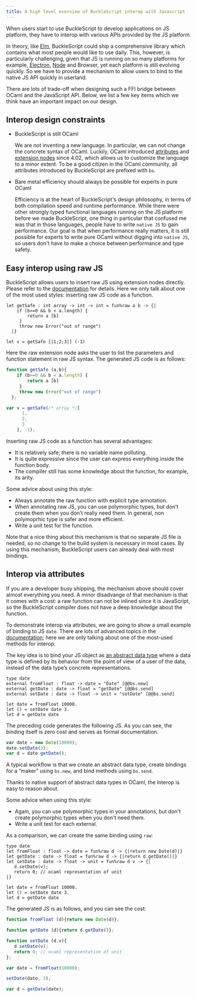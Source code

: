 ```yaml
---
title: A high level overview of BuckleScript interop with Javascript
---
```


When users start to use BuckleScript to develop applications on JS platform, they have to interop with various APIs provided by the JS platform. 

In theory, like [Elm](https://elm-lang.org/), BuckleScript could ship a comprehensive library which contains what most people would like to use daily.
This, however, is particularly challenging, given that 
JS is running on so many platforms for example, [Electron](https://electronjs.org/), [Node](https://nodejs.org/) and Browser, yet each platform is still evolving quickly. So we have to provide a mechanism to allow users to bind to the native JS API quickly in userland.

There are lots of trade-off when designing such a FFI bridge between OCaml and the JavaScript API. Below, we list a few key items which we think have an important impact on our design.

## Interop design constraints

- BuckleScript is still OCaml

    We are not inventing a new language. In particular, we can not change the concrete syntax of OCaml. Luckily, OCaml introduced [attributes](https://caml.inria.fr/pub/docs/manual-ocaml/extn.html#sec260) and [extension nodes](https://caml.inria.fr/pub/docs/manual-ocaml/extn.html#sec262) since 4.02, which allows us to customize the language to a minor extent. To be a good citizen in the OCaml community, all attributes introduced by BuckleScript are prefixed with `bs`.

- Bare metal efficiency should always be possible for experts in pure OCaml

    Efficiency is at the heart of BuckleScript's design philosophy, in terms of both compilation speed and runtime performance. While there were other strongly typed functional languages running on the JS platform before we made BuckleScript, one thing in particular that confused me was that in those languages, people have to write `native JS` to gain performance. Our goal is that when performance really matters, it is still possible for experts to write pure OCaml without digging into `native JS`, so users don't have to make a choice between performance and type safety.



## Easy interop using raw JS

BuckleScript allows users to insert raw JS using extension nodes directly. Please refer to the [documentation](https://bucklescript.github.io/docs/en/embed-raw-javascript) for details. Here we only talk about one of the most used styles: inserting raw JS code as a function.

```
let getSafe : int array -> int -> int = fun%raw a b -> {| 
	if (b>=0 && b < a.length) {
    	return a [b]
     }
     throw new Error("out of range")
  |} 

let v = getSafe [|1;2;3|] (-1)
```

Here the raw extension node asks the user to list the parameters and function statement in raw JS syntax. The generated JS code is as follows:

```js
function getSafe (a,b){ 
	if (b>=0 && b < a.length) {
    	return a [b]
     }
     throw new Error("out of range")
  };

var v = getSafe(/* array */[
      1,
      2,
      3
    ], -1);

```

Inserting raw JS code as a function has several advantages:

- It is relatively safe; there is no variable name polluting.
- It is quite expressive since the user can express everything inside the function body.
- The compiler still has some knowledge about the function, for example, its arity.

Some advice about using this style:
- Always annotate the raw function with explicit type annotation.
- When annotating raw JS, you can use polymorphic types, but don’t create them when you don’t really need them. In general, non polymoprhic type is safer and more efficient.
- Write a unit test for the function.

Note that a nice thing about this mechanism is that no separate JS file is needed, so no change to the build system is necessary in most cases. By using this mechanism, BuckleScript users can already deal with most bindings.

## Interop via attributes

If you are a developer busy shipping, the mechanism above should cover almost everything you need. A minor disadvange of that mechanism is that it comes with a cost: a raw function can not be inlined since it is JavaScript, so the BuckleScript compiler does not have a deep knowledge about the function.

To demonstrate interop via attributes, we are going to show a small example of binding to JS `date`. There are lots of advanced topics in the [documentation](https://bucklescript.github.io/docs/en/interop-overview); here we are only talking about one of the most-used methods for interop.

The key idea is to bind your JS object as [an abstract data type](https://en.wikipedia.org/wiki/Abstract_data_type) where a data type is defined by its behavior from the point of view of a user of the data, instead of the data type’s concrete representations.

```
type date
external fromFloat : float -> date = "Date" [@@bs.new]
external getDate : date -> float = "getDate" [@@bs.send]
external setDate : date -> float -> unit = "setDate" [@@bs.send]

let date = fromFloat 10000.
let () = setDate date 3.
let d = getDate date
```

The preceding code generates the following JS. As you can see, the binding itself is zero cost and serves as formal documentation.

```js
var date = new Date(10000);
date.setDate(3);
var d = date.getDate();
```

A typical workflow is that we create an abstract data type, create bindings for a “maker” using `bs.new`, and bind methods using `bs.send`.

Thanks to native support of abstract data types in OCaml, the interop is easy to reason about.

Some advice when using this style:
- Again, you can use polymorphic types in your annotations, but don't create polymorphic types when you don't need them.
- Write a unit test for each external.

As a comparison, we can create the same binding using `raw`:

```
type date
let fromFloat : float -> date = fun%raw d -> {|return new Date(d)|}
let getDate : date -> float = fun%raw d -> {|return d.getDate()|}
let setDate : date -> float -> unit = fun%raw d v -> {|
   d.setDate(v);
   return 0; // ocaml representation of unit 
|}

let date = fromFloat 10000.
let () = setDate date 3.
let d = getDate date
```

The generated JS is as follows, and you can see the cost:

```js
function fromFloat (d){return new Date(d)};

function getDate (d){return d.getDate()};

function setDate (d,v){
   d.setDate(v);
   return 0; // ocaml representation of unit 
};

var date = fromFloat(10000);

setDate(date, 3);

var d = getDate(date);
```


<!-- ,  and provide various methods over such abstract data type. -->

